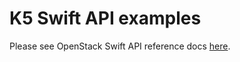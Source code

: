 # K5 Swift API examples

Please see OpenStack Swift API reference docs [here](http://developer.openstack.org/api-ref/object-storage/).
